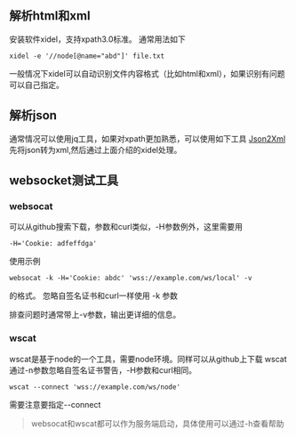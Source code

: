 
## 解析html和xml
安装软件xidel，支持xpath3.0标准。
通常用法如下
```shell
xidel -e '//node[@name="abd"]' file.txt
```
一般情况下xidel可以自动识别文件内容格式（比如html和xml），如果识别有问题
可以自己指定。

## 解析json
通常情况可以使用jq工具，如果对xpath更加熟悉，可以使用如下工具
[Json2Xml](https://github.com/popovb/Json2Xml)
先将json转为xml,然后通过上面介绍的xidel处理。

## websocket测试工具
### websocat
可以从github搜索下载，参数和curl类似，-H参数例外，这里需要用
```shell
-H='Cookie: adfeffdga'
```

使用示例
```shell
websocat -k -H='Cookie: abdc' 'wss://example.com/ws/local' -v
```
的格式。
忽略自签名证书和curl一样使用 -k 参数

排查问题时通常带上-v参数，输出更详细的信息。

### wscat
wscat是基于node的一个工具，需要node环境。同样可以从github上下载
wscat通过-n参数忽略自签名证书警告，-H参数和curl相同。
```shell
wscat --connect 'wss://example.com/ws/node'
```
需要注意要指定--connect

> websocat和wscat都可以作为服务端启动，具体使用可以通过-h查看帮助